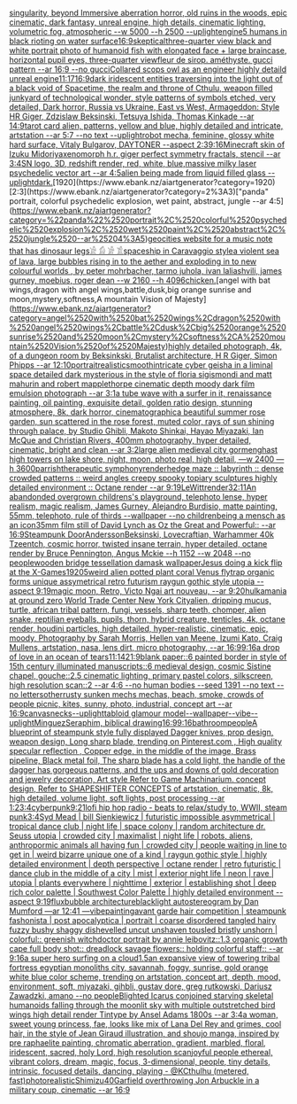 [singularity, beyond Immersive aberration horror, old ruins in the woods, epic cinematic, dark fantasy, unreal engine, high details, cinematic lighting, volumetric fog, atmospheric --w 5000 --h 2500 --uplight](https://www.ebank.nz/aiartgenerator?category=singularity%2C%2520beyond%2520Immersive%2520aberration%2520horror%2C%2520old%2520ruins%2520in%2520the%2520woods%2C%2520epic%2520cinematic%2C%2520dark%2520fantasy%2C%2520unreal%2520engine%2C%2520high%2520details%2C%2520cinematic%2520lighting%2C%2520volumetric%2520fog%2C%2520atmospheric%2520--w%25205000%2520--h%25202500%2520--uplight)[engine](https://www.ebank.nz/aiartgenerator?category=engine)[5 humans in black rioting on water surface](https://www.ebank.nz/aiartgenerator?category=5%2520humans%2520in%2520black%2520rioting%2520on%2520water%2520surface)[16:9](https://www.ebank.nz/aiartgenerator?category=16%3A9)[skeptical](https://www.ebank.nz/aiartgenerator?category=skeptical)[three-quarter view black and white portrait photo of humanoid fish with elongated face + large braincase, horizontal pupil eyes, three-quarter view](https://www.ebank.nz/aiartgenerator?category=three-quarter%2520view%2520black%2520and%2520white%2520portrait%2520photo%2520of%2520humanoid%2520fish%2520with%2520elongated%2520face%2520%2B%2520large%2520braincase%2C%2520horizontal%2520pupil%2520eyes%2C%2520three-quarter%2520view)[fleur de sirop. améthyste. gucci pattern --ar 16:9 --no gucci](https://www.ebank.nz/aiartgenerator?category=fleur%2520de%2520sirop.%2520am%C3%A9thyste.%2520gucci%2520pattern%2520--ar%252016%3A9%2520--no%2520gucci)[Collared scops owl as an engineer highly detaild unreal engine](https://www.ebank.nz/aiartgenerator?category=Collared%2520scops%2520owl%2520as%2520an%2520engineer%2520highly%2520detaild%2520unreal%2520engine)[11:17](https://www.ebank.nz/aiartgenerator?category=11%3A17)[16:9](https://www.ebank.nz/aiartgenerator?category=16%3A9)[dark iridescent entities traversing into the light out of a black void of Spacetime, the realm and throne of Cthulu, weapon filled junkyard of technological wonder, style patterns of symbols etched, very detailed, Dark horror, Russia vs Ukraine, East vs West, Armageddon: Style HR Giger, Zdzislaw Beksinski, Tetsuya Ishida, Thomas Kinkade --ar 14:9](https://www.ebank.nz/aiartgenerator?category=dark%2520iridescent%2520entities%2520traversing%2520into%2520the%2520light%2520out%2520of%2520a%2520black%2520void%2520of%2520Spacetime%2C%2520the%2520realm%2520and%2520throne%2520of%2520Cthulu%2C%2520weapon%2520filled%2520junkyard%2520of%2520technological%2520wonder%2C%2520style%2520patterns%2520of%2520symbols%2520etched%2C%2520very%2520detailed%2C%2520Dark%2520horror%2C%2520Russia%2520vs%2520Ukraine%2C%2520East%2520vs%2520West%2C%2520Armageddon%3A%2520Style%2520HR%2520Giger%2C%2520Zdzislaw%2520Beksinski%2C%2520Tetsuya%2520Ishida%2C%2520Thomas%2520Kinkade%2520--ar%252014%3A9)[tarot card alien, patterns, yellow and blue, highly detailed and intricate, artstation --ar 5:7 --no text --uplight](https://www.ebank.nz/aiartgenerator?category=tarot%2520card%2520alien%2C%2520patterns%2C%2520yellow%2520and%2520blue%2C%2520highly%2520detailed%2520and%2520intricate%2C%2520artstation%2520--ar%25205%3A7%2520--no%2520text%2520--uplight)[robot mecha, feminine, glossy white hard surface, Vitaly Bulgarov, DAYTONER --aspect 2:3](https://www.ebank.nz/aiartgenerator?category=robot%2520mecha%2C%2520feminine%2C%2520glossy%2520white%2520hard%2520surface%2C%2520Vitaly%2520Bulgarov%2C%2520DAYTONER%2520--aspect%25202%3A3)[9:16](https://www.ebank.nz/aiartgenerator?category=9%3A16)[Minecraft skin of Izuku Midoriya](https://www.ebank.nz/aiartgenerator?category=Minecraft%2520skin%2520of%2520Izuku%2520Midoriya)[xenomorph h.r. giger perfect symmetry fractals, stencil --ar 3:4](https://www.ebank.nz/aiartgenerator?category=xenomorph%2520h.r.%2520giger%2520perfect%2520symmetry%2520fractals%2C%2520stencil%2520--ar%25203%3A4)[SN logo, 3D, redshift render, red, white, blue,](https://www.ebank.nz/aiartgenerator?category=SN%2520logo%2C%25203D%2C%2520redshift%2520render%2C%2520red%2C%2520white%2C%2520blue%2C)[massive milky laser psychedelic vector art --ar 4:5](https://www.ebank.nz/aiartgenerator?category=massive%2520milky%2520laser%2520psychedelic%2520vector%2520art%2520--ar%25204%3A5)[alien being made from liquid filled glass --uplight](https://www.ebank.nz/aiartgenerator?category=alien%2520being%2520made%2520from%2520liquid%2520filled%2520glass%2520--uplight)[dark.](https://www.ebank.nz/aiartgenerator?category=dark.)[1920](https://www.ebank.nz/aiartgenerator?category=1920)[2:3](https://www.ebank.nz/aiartgenerator?category=2%3A3)["panda" portrait, colorful psychedelic explosion, wet paint, abstract, jungle --ar 4:5](https://www.ebank.nz/aiartgenerator?category=%22panda%22%2520portrait%2C%2520colorful%2520psychedelic%2520explosion%2C%2520wet%2520paint%2C%2520abstract%2C%2520jungle%2520--ar%25204%3A5)[geocities website for a music note that has dinosaur legs](https://www.ebank.nz/aiartgenerator?category=geocities%2520website%2520for%2520a%2520music%2520note%2520that%2520has%2520dinosaur%2520legs)[𓀀 𓀁 𓀂 𓀃](https://www.ebank.nz/aiartgenerator?category=%F0%93%80%80%2520%F0%93%80%81%2520%F0%93%80%82%2520%F0%93%80%83)[spaceship in Caravaggio style](https://www.ebank.nz/aiartgenerator?category=spaceship%2520in%2520Caravaggio%2520style)[a violent sea of lava, large bubbles rising in to the aether and exploding in to new colourful worlds , by peter mohrbacher, tarmo juhola, ivan laliashvili, james gurney, moebius, roger dean   --w 2160 --h 4096](https://www.ebank.nz/aiartgenerator?category=a%2520violent%2520sea%2520of%2520lava%2C%2520large%2520bubbles%2520rising%2520in%2520to%2520the%2520aether%2520and%2520exploding%2520in%2520to%2520new%2520colourful%2520worlds%2520%2C%2520by%2520peter%2520mohrbacher%2C%2520tarmo%2520juhola%2C%2520ivan%2520laliashvili%2C%2520james%2520gurney%2C%2520moebius%2C%2520roger%2520dean%2520%2520%2520--w%25202160%2520--h%25204096)[chicken.](https://www.ebank.nz/aiartgenerator?category=chicken.)[angel with bat wings,dragon with angel wings,battle,dusk,big orange sunrise and moon,mystery,softness,A mountain Vision of Majesty](https://www.ebank.nz/aiartgenerator?category=angel%2520with%2520bat%2520wings%2Cdragon%2520with%2520angel%2520wings%2Cbattle%2Cdusk%2Cbig%2520orange%2520sunrise%2520and%2520moon%2Cmystery%2Csoftness%2CA%2520mountain%2520Vision%2520of%2520Majesty)[highly detailed photograph, 4k, of a dungeon room by Beksinkski, Brutalist architecture, H R Giger, Simon Phipps --ar 12:10](https://www.ebank.nz/aiartgenerator?category=highly%2520detailed%2520photograph%2C%25204k%2C%2520of%2520a%2520dungeon%2520room%2520by%2520Beksinkski%2C%2520Brutalist%2520architecture%2C%2520H%2520R%2520Giger%2C%2520Simon%2520Phipps%2520--ar%252012%3A10)[portrait](https://www.ebank.nz/aiartgenerator?category=portrait)[realistic](https://www.ebank.nz/aiartgenerator?category=realistic)[smooth](https://www.ebank.nz/aiartgenerator?category=smooth)[intricate cyber geisha in a liminal space detailed dark mysterious in the style of floria sigismondi and matt mahurin and robert mapplethorpe cinematic depth moody dark film emulsion photograph --ar 3:1](https://www.ebank.nz/aiartgenerator?category=intricate%2520cyber%2520geisha%2520in%2520a%2520liminal%2520space%2520detailed%2520dark%2520mysterious%2520in%2520the%2520style%2520of%2520floria%2520sigismondi%2520and%2520matt%2520mahurin%2520and%2520robert%2520mapplethorpe%2520cinematic%2520depth%2520moody%2520dark%2520film%2520emulsion%2520photograph%2520--ar%25203%3A1)[a tube wave with a surfer in it, renaissance painting, oil painting, exquisite detail, golden ratio design, stunning atmosphere, 8k, dark horror, cinematographic](https://www.ebank.nz/aiartgenerator?category=a%2520tube%2520wave%2520with%2520a%2520surfer%2520in%2520it%2C%2520renaissance%2520painting%2C%2520oil%2520painting%2C%2520exquisite%2520detail%2C%2520golden%2520ratio%2520design%2C%2520stunning%2520atmosphere%2C%25208k%2C%2520dark%2520horror%2C%2520cinematographic)[a beautiful summer rose garden, sun scattered in the rose forest, muted color, rays of sun shining through palace, by Studio Ghibli, Makoto Shinkai, Hayao Miyazaki, Ian McQue and Christian Rivers, 400mm photography, hyper detailed, cinematic, bright and clean --ar 3:2](https://www.ebank.nz/aiartgenerator?category=a%2520beautiful%2520summer%2520rose%2520garden%2C%2520sun%2520scattered%2520in%2520the%2520rose%2520forest%2C%2520muted%2520color%2C%2520rays%2520of%2520sun%2520shining%2520through%2520palace%2C%2520by%2520Studio%2520Ghibli%2C%2520Makoto%2520Shinkai%2C%2520Hayao%2520Miyazaki%2C%2520Ian%2520McQue%2520and%2520Christian%2520Rivers%2C%2520400mm%2520photography%2C%2520hyper%2520detailed%2C%2520cinematic%2C%2520bright%2520and%2520clean%2520--ar%25203%3A2)[large alien medieval city gormenghast high towers on lake shore, night, moon, photo real, high detail, —w 2400 —h 3600](https://www.ebank.nz/aiartgenerator?category=large%2520alien%2520medieval%2520city%2520gormenghast%2520high%2520towers%2520on%2520lake%2520shore%2C%2520night%2C%2520moon%2C%2520photo%2520real%2C%2520high%2520detail%2C%2520%E2%80%94w%25202400%2520%E2%80%94h%25203600)[parrish](https://www.ebank.nz/aiartgenerator?category=parrish)[therapeutic symphony](https://www.ebank.nz/aiartgenerator?category=therapeutic%2520symphony)[render](https://www.ebank.nz/aiartgenerator?category=render)[hedge maze :: labyrinth ::  dense crowded patterns  :: weird angles creepy spooky topiary sculptures  highly detailed environment :: Octane render --ar 9:19](https://www.ebank.nz/aiartgenerator?category=hedge%2520maze%2520%3A%3A%2520labyrinth%2520%3A%3A%2520%2520dense%2520crowded%2520patterns%2520%2520%3A%3A%2520weird%2520angles%2520creepy%2520spooky%2520topiary%2520sculptures%2520%2520highly%2520detailed%2520environment%2520%3A%3A%2520Octane%2520render%2520--ar%25209%3A19)[LeWitt](https://www.ebank.nz/aiartgenerator?category=LeWitt)[render](https://www.ebank.nz/aiartgenerator?category=render)[32:11](https://www.ebank.nz/aiartgenerator?category=32%3A11)[An abandonded overgrown childrens's playground, telephoto lense, hyper realism, magic realism, James Gurney, Alejandro Burdisio, matte painting, 55mm, telephoto, rule of thirds --wallpaper --no children](https://www.ebank.nz/aiartgenerator?category=An%2520abandonded%2520overgrown%2520childrens%27s%2520playground%2C%2520telephoto%2520lense%2C%2520hyper%2520realism%2C%2520magic%2520realism%2C%2520James%2520Gurney%2C%2520Alejandro%2520Burdisio%2C%2520matte%2520painting%2C%252055mm%2C%2520telephoto%2C%2520rule%2520of%2520thirds%2520--wallpaper%2520--no%2520children)[being a mensch as an icon](https://www.ebank.nz/aiartgenerator?category=being%2520a%2520mensch%2520as%2520an%2520icon)[35mm film still of David Lynch as Oz the Great and Powerful:: --ar 16:9](https://www.ebank.nz/aiartgenerator?category=35mm%2520film%2520still%2520of%2520David%2520Lynch%2520as%2520Oz%2520the%2520Great%2520and%2520Powerful%3A%3A%2520--ar%252016%3A9)[Steampunk Door](https://www.ebank.nz/aiartgenerator?category=Steampunk%2520Door)[Andersson](https://www.ebank.nz/aiartgenerator?category=Andersson)[Beksinski, Lovecraftian, Warhammer 40k Tzeentch, cosmic horror, twisted insane terrain, hyper detailed, octane render by Bruce Pennington, Angus Mckie --h 1152 --w 2048 --no people](https://www.ebank.nz/aiartgenerator?category=Beksinski%2C%2520Lovecraftian%2C%2520Warhammer%252040k%2520Tzeentch%2C%2520cosmic%2520horror%2C%2520twisted%2520insane%2520terrain%2C%2520hyper%2520detailed%2C%2520octane%2520render%2520by%2520Bruce%2520Pennington%2C%2520Angus%2520Mckie%2520--h%25201152%2520--w%25202048%2520--no%2520people)[wooden bridge tessellation damask wallpaper](https://www.ebank.nz/aiartgenerator?category=wooden%2520bridge%2520tessellation%2520damask%2520wallpaper)[Jesus doing a kick flip at the X-Games](https://www.ebank.nz/aiartgenerator?category=Jesus%2520doing%2520a%2520kick%2520flip%2520at%2520the%2520X-Games)[1920](https://www.ebank.nz/aiartgenerator?category=1920)[5](https://www.ebank.nz/aiartgenerator?category=5)[weird alien potted plant coral Venus flytrap  organic forms unique assymetrical  retro futurism raygun gothic style utopia --aspect 9:19](https://www.ebank.nz/aiartgenerator?category=weird%2520alien%2520potted%2520plant%2520coral%2520Venus%2520flytrap%2520%2520organic%2520forms%2520unique%2520assymetrical%2520%2520retro%2520futurism%2520raygun%2520gothic%2520style%2520utopia%2520--aspect%25209%3A19)[magic moon, Retro, Victo Ngai art nouveau,  --ar 9:20](https://www.ebank.nz/aiartgenerator?category=magic%2520moon%2C%2520Retro%2C%2520Victo%2520Ngai%2520art%2520nouveau%2C%2520%2520--ar%25209%3A20)[hulkamania at ground zero World Trade Center New York City](https://www.ebank.nz/aiartgenerator?category=hulkamania%2520at%2520ground%2520zero%2520World%2520Trade%2520Center%2520New%2520York%2520City)[alien, dripping mucus, turtle, african tribal pattern, fungi, vessels, sharp teeth, chomper, alien snake, reptilian eyeballs, pupils, thorn, hybrid creature, tenticles, 4k, octane render, houdini particles, high detailed, hyper-realistic, cinematic, epic, moody, Photography by Sarah Morris, Hellen van Meene, Izumi Kato, Craig Mullens, artstation, nasa, lens dirt, micro photography, --ar 16:9](https://www.ebank.nz/aiartgenerator?category=alien%2C%2520dripping%2520mucus%2C%2520turtle%2C%2520african%2520tribal%2520pattern%2C%2520fungi%2C%2520vessels%2C%2520sharp%2520teeth%2C%2520chomper%2C%2520alien%2520snake%2C%2520reptilian%2520eyeballs%2C%2520pupils%2C%2520thorn%2C%2520hybrid%2520creature%2C%2520tenticles%2C%25204k%2C%2520octane%2520render%2C%2520houdini%2520particles%2C%2520high%2520detailed%2C%2520hyper-realistic%2C%2520cinematic%2C%2520epic%2C%2520moody%2C%2520Photography%2520by%2520Sarah%2520Morris%2C%2520Hellen%2520van%2520Meene%2C%2520Izumi%2520Kato%2C%2520Craig%2520Mullens%2C%2520artstation%2C%2520nasa%2C%2520lens%2520dirt%2C%2520micro%2520photography%2C%2520--ar%252016%3A9)[9:16](https://www.ebank.nz/aiartgenerator?category=9%3A16)[a drop of love in an ocean of tears](https://www.ebank.nz/aiartgenerator?category=a%2520drop%2520of%2520love%2520in%2520an%2520ocean%2520of%2520tears)[11:14](https://www.ebank.nz/aiartgenerator?category=11%3A14)[21:9](https://www.ebank.nz/aiartgenerator?category=21%3A9)[blank paper::6 painted border in style of 15th century illuminated manuscripts::6 medieval design, cosmic Sistine chapel, gouche::2.5 cinematic lighting, primary pastel colors, silkscreen, high resolution scan::2 --ar 4:6 --no human bodies --seed 1391 --no text --no letters](https://www.ebank.nz/aiartgenerator?category=blank%2520paper%3A%3A6%2520painted%2520border%2520in%2520style%2520of%252015th%2520century%2520illuminated%2520manuscripts%3A%3A6%2520medieval%2520design%2C%2520cosmic%2520Sistine%2520chapel%2C%2520gouche%3A%3A2.5%2520cinematic%2520lighting%2C%2520primary%2520pastel%2520colors%2C%2520silkscreen%2C%2520high%2520resolution%2520scan%3A%3A2%2520--ar%25204%3A6%2520--no%2520human%2520bodies%2520--seed%25201391%2520--no%2520text%2520--no%2520letters)[other](https://www.ebank.nz/aiartgenerator?category=other)[rusty sunken mechs mechas, beach, smoke, crowds of people picnic, kites, sunny, photo, industrial, concept art --ar 16:9](https://www.ebank.nz/aiartgenerator?category=rusty%2520sunken%2520mechs%2520mechas%2C%2520beach%2C%2520smoke%2C%2520crowds%2520of%2520people%2520picnic%2C%2520kites%2C%2520sunny%2C%2520photo%2C%2520industrial%2C%2520concept%2520art%2520--ar%252016%3A9)[canvas](https://www.ebank.nz/aiartgenerator?category=canvas)[necks](https://www.ebank.nz/aiartgenerator?category=necks)[--uplight](https://www.ebank.nz/aiartgenerator?category=--uplight)[tabloid glamour model](https://www.ebank.nz/aiartgenerator?category=tabloid%2520glamour%2520model)[--wallpaper](https://www.ebank.nz/aiartgenerator?category=--wallpaper)[--vibe](https://www.ebank.nz/aiartgenerator?category=--vibe)[--uplight](https://www.ebank.nz/aiartgenerator?category=--uplight)[Minguez](https://www.ebank.nz/aiartgenerator?category=Minguez)[Seraphim, biblical drawing](https://www.ebank.nz/aiartgenerator?category=Seraphim%2C%2520biblical%2520drawing)[16:9](https://www.ebank.nz/aiartgenerator?category=16%3A9)[9:16](https://www.ebank.nz/aiartgenerator?category=9%3A16)[bathroom](https://www.ebank.nz/aiartgenerator?category=bathroom)[people](https://www.ebank.nz/aiartgenerator?category=people)[A blueprint of steampunk style fully displayed Dagger knives, prop design, weapon design, Long sharp blade,  trending on Pinterest.com  , High quality specular reflection ,  Copper  edge, in the middle of the image, Brass pipeline,  Black metal foil,  The sharp blade has a cold light, the handle of the dagger has gorgeous patterns, and the ups and downs of gold decoration and jewelry decoration, Art style Refer to Game Machinarium.  concept design, Refer to SHAPESHIFTER CONCEPTS  of artstation, cinematic,  8k, high detailed,  volume light,  soft lights,  post processing    --ar 1:2](https://www.ebank.nz/aiartgenerator?category=A%2520blueprint%2520of%2520steampunk%2520style%2520fully%2520displayed%2520Dagger%2520knives%2C%2520prop%2520design%2C%2520weapon%2520design%2C%2520Long%2520sharp%2520blade%2C%2520%2520trending%2520on%2520Pinterest.com%2520%2520%2C%2520High%2520quality%2520specular%2520reflection%2520%2C%2520%2520Copper%2520%2520edge%2C%2520in%2520the%2520middle%2520of%2520the%2520image%2C%2520Brass%2520pipeline%2C%2520%2520Black%2520metal%2520foil%2C%2520%2520The%2520sharp%2520blade%2520has%2520a%2520cold%2520light%2C%2520the%2520handle%2520of%2520the%2520dagger%2520has%2520gorgeous%2520patterns%2C%2520and%2520the%2520ups%2520and%2520downs%2520of%2520gold%2520decoration%2520and%2520jewelry%2520decoration%2C%2520Art%2520style%2520Refer%2520to%2520Game%2520Machinarium.%2520%2520concept%2520design%2C%2520Refer%2520to%2520SHAPESHIFTER%2520CONCEPTS%2520%2520of%2520artstation%2C%2520cinematic%2C%2520%25208k%2C%2520high%2520detailed%2C%2520%2520volume%2520light%2C%2520%2520soft%2520lights%2C%2520%2520post%2520processing%2520%2520%2520%2520--ar%25201%3A2)[3:4](https://www.ebank.nz/aiartgenerator?category=3%3A4)[cyberpunk](https://www.ebank.nz/aiartgenerator?category=cyberpunk)[9:21](https://www.ebank.nz/aiartgenerator?category=9%3A21)[lofi hip hop radio - beats to relax/study to, WWII, steam punk](https://www.ebank.nz/aiartgenerator?category=lofi%2520hip%2520hop%2520radio%2520-%2520beats%2520to%2520relax/study%2520to%2C%2520WWII%2C%2520steam%2520punk)[3:4](https://www.ebank.nz/aiartgenerator?category=3%3A4)[Syd Mead | bill Sienkiewicz | futuristic impossible asymmetrical | tropical dance club | night life | space colony | random architecture dr. Seuss utopia |  crowded city | maximalist | night life | robots, aliens, anthropormic animals all having fun | crowded city | people waiting in line to get in | weird bizarre unique one of a kind | raygun gothic style | highly detailed environment | depth perspective | octane render | retro futuristic | dance club in the middle of a city | mist | exterior night life | neon | rave | utopia | plants everywhere | nighttime | exterior | establishing shot | deep rich color palette | Southwest Color Palette | highly detailed environment  --aspect 9:19](https://www.ebank.nz/aiartgenerator?category=Syd%2520Mead%2520%7C%2520bill%2520Sienkiewicz%2520%7C%2520futuristic%2520impossible%2520asymmetrical%2520%7C%2520tropical%2520dance%2520club%2520%7C%2520night%2520life%2520%7C%2520space%2520colony%2520%7C%2520random%2520architecture%2520dr.%2520Seuss%2520utopia%2520%7C%2520%2520crowded%2520city%2520%7C%2520maximalist%2520%7C%2520night%2520life%2520%7C%2520robots%2C%2520aliens%2C%2520anthropormic%2520animals%2520all%2520having%2520fun%2520%7C%2520crowded%2520city%2520%7C%2520people%2520waiting%2520in%2520line%2520to%2520get%2520in%2520%7C%2520weird%2520bizarre%2520unique%2520one%2520of%2520a%2520kind%2520%7C%2520raygun%2520gothic%2520style%2520%7C%2520highly%2520detailed%2520environment%2520%7C%2520depth%2520perspective%2520%7C%2520octane%2520render%2520%7C%2520retro%2520futuristic%2520%7C%2520dance%2520club%2520in%2520the%2520middle%2520of%2520a%2520city%2520%7C%2520mist%2520%7C%2520exterior%2520night%2520life%2520%7C%2520neon%2520%7C%2520rave%2520%7C%2520utopia%2520%7C%2520plants%2520everywhere%2520%7C%2520nighttime%2520%7C%2520exterior%2520%7C%2520establishing%2520shot%2520%7C%2520deep%2520rich%2520color%2520palette%2520%7C%2520Southwest%2520Color%2520Palette%2520%7C%2520highly%2520detailed%2520environment%2520%2520--aspect%25209%3A19)[flux](https://www.ebank.nz/aiartgenerator?category=flux)[bubble architecture](https://www.ebank.nz/aiartgenerator?category=bubble%2520architecture)[blacklight autostereogram by Dan Mumford —ar 12:41 —vibe](https://www.ebank.nz/aiartgenerator?category=blacklight%2520autostereogram%2520by%2520Dan%2520Mumford%2520%E2%80%94ar%252012%3A41%2520%E2%80%94vibe)[painting](https://www.ebank.nz/aiartgenerator?category=painting)[avant garde hair competition | steampunk fashonista | post apocalyptica | portrait | coarse disordered tangled hairy fuzzy bushy shaggy dishevelled uncut unshaven tousled bristly unshorn | colorful:: greenish witchdoctor portrait by annie leibovitz::1.3 organic growth cape full body shot:: dreadlock savage flowers:: holding colorful staff:: --ar 9:16](https://www.ebank.nz/aiartgenerator?category=avant%2520garde%2520hair%2520competition%2520%7C%2520steampunk%2520fashonista%2520%7C%2520post%2520apocalyptica%2520%7C%2520portrait%2520%7C%2520coarse%2520disordered%2520tangled%2520hairy%2520fuzzy%2520bushy%2520shaggy%2520dishevelled%2520uncut%2520unshaven%2520tousled%2520bristly%2520unshorn%2520%7C%2520colorful%3A%3A%2520greenish%2520witchdoctor%2520portrait%2520by%2520annie%2520leibovitz%3A%3A1.3%2520organic%2520growth%2520cape%2520full%2520body%2520shot%3A%3A%2520dreadlock%2520savage%2520flowers%3A%3A%2520holding%2520colorful%2520staff%3A%3A%2520--ar%25209%3A16)[a super hero surfing on a cloud](https://www.ebank.nz/aiartgenerator?category=a%2520super%2520hero%2520surfing%2520on%2520a%2520cloud)[1.5](https://www.ebank.nz/aiartgenerator?category=1.5)[an expansive view of towering tribal fortress egyptian monoliths city, savannah, foggy, sunrise, gold orange white blue color scheme, trending on artstation, concept art, depth, mood, environment, soft, miyazaki, gihbli, gustav dore, greg rutkowski, Dariusz Zawadzki, amano --no people](https://www.ebank.nz/aiartgenerator?category=an%2520expansive%2520view%2520of%2520towering%2520tribal%2520fortress%2520egyptian%2520monoliths%2520city%2C%2520savannah%2C%2520foggy%2C%2520sunrise%2C%2520gold%2520orange%2520white%2520blue%2520color%2520scheme%2C%2520trending%2520on%2520artstation%2C%2520concept%2520art%2C%2520depth%2C%2520mood%2C%2520environment%2C%2520soft%2C%2520miyazaki%2C%2520gihbli%2C%2520gustav%2520dore%2C%2520greg%2520rutkowski%2C%2520Dariusz%2520Zawadzki%2C%2520amano%2520--no%2520people)[Blighted Icarus conjoined starving skeletal humanoids falling through the moonlit sky with multiple outstretched bird wings high detail render Tintype by Ansel Adams 1800s --ar 3:4](https://www.ebank.nz/aiartgenerator?category=Blighted%2520Icarus%2520conjoined%2520starving%2520skeletal%2520humanoids%2520falling%2520through%2520the%2520moonlit%2520sky%2520with%2520multiple%2520outstretched%2520bird%2520wings%2520high%2520detail%2520render%2520Tintype%2520by%2520Ansel%2520Adams%25201800s%2520--ar%25203%3A4)[a woman, sweet young princess, fae, looks like mix of Lana Del Rey and grimes, cool hair, in the style of Jean Giraud illustration, and shoujo manga, inspired by pre raphaelite painting, chromatic aberration, gradient, marbled, floral, iridescent, sacred, holy Lord, high resolution scan](https://www.ebank.nz/aiartgenerator?category=a%2520woman%2C%2520sweet%2520young%2520princess%2C%2520fae%2C%2520looks%2520like%2520mix%2520of%2520Lana%2520Del%2520Rey%2520and%2520grimes%2C%2520cool%2520hair%2C%2520in%2520the%2520style%2520of%2520Jean%2520Giraud%2520illustration%2C%2520and%2520shoujo%2520manga%2C%2520inspired%2520by%2520pre%2520raphaelite%2520painting%2C%2520chromatic%2520aberration%2C%2520gradient%2C%2520marbled%2C%2520floral%2C%2520iridescent%2C%2520sacred%2C%2520holy%2520Lord%2C%2520high%2520resolution%2520scan)[joyful people ethereal, vibrant colors, dream, magic, focus, 3-dimensional, people, tiny details, intrinsic, focused details, dancing, playing - @KCthulhu (metered, fast)](https://www.ebank.nz/aiartgenerator?category=joyful%2520people%2520ethereal%2C%2520vibrant%2520colors%2C%2520dream%2C%2520magic%2C%2520focus%2C%25203-dimensional%2C%2520people%2C%2520tiny%2520details%2C%2520intrinsic%2C%2520focused%2520details%2C%2520dancing%2C%2520playing%2520-%2520%40KCthulhu%2520%28metered%2C%2520fast%29)[photorealistic](https://www.ebank.nz/aiartgenerator?category=photorealistic)[Shimizu](https://www.ebank.nz/aiartgenerator?category=Shimizu)[40](https://www.ebank.nz/aiartgenerator?category=40)[Garfield overthrowing Jon Arbuckle in a military coup, cinematic --ar 16:9](https://www.ebank.nz/aiartgenerator?category=Garfield%2520overthrowing%2520Jon%2520Arbuckle%2520in%2520a%2520military%2520coup%2C%2520cinematic%2520--ar%252016%3A9)